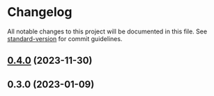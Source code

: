 # Changelog

All notable changes to this project will be documented in this file. See [standard-version](https://github.com/conventional-changelog/standard-version) for commit guidelines.

## [0.4.0](https://github.com/drugoi/telegram-bot-qazlatyn/compare/v0.3.0...v0.4.0) (2023-11-30)

## 0.3.0 (2023-01-09)

